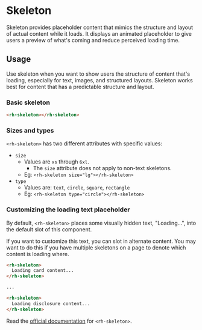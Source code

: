 # Skeleton

Skeleton provides placeholder content that mimics the structure and layout of actual content while it loads. It displays an animated placeholder to give users a preview of what's coming and reduce perceived loading time.

## Usage

Use skeleton when you want to show users the structure of content that's loading, especially for text, images, and structured layouts. Skeleton works best for content that has a predictable structure and layout.

### Basic skeleton

```html
<rh-skeleton></rh-skeleton>
```

### Sizes and types

`<rh-skeleton>` has two different attributes with specific values:

- `size`
    - Values are `xs` through `6xl`.
        - The `size` attribute does not apply to non-text skeletons.
    - Eg: `<rh-skeleton size="lg"></rh-skeleton>`
- `type`
    - Values are: `text`, `circle`, `square`, `rectangle`
    - Eg: `<rh-skeleton type="circle"></rh-skeleton>`

### Customizing the loading text placeholder

By default, `<rh-skeleton>` places some visually hidden text, "Loading...", into the default slot of this component.

If you want to customize this text, you can slot in alternate content. You may want to do this if you have multiple skeletons on a page to denote which content is loading where.

```html
<rh-skeleton>
  Loading card content...
</rh-skeleton>

...

<rh-skeleton>
  Loading disclosure content...
</rh-skeleton>
```

Read the [official documentation](https://ux.redhat.com/elements/skeleton/) for `<rh-skeleton>`.
